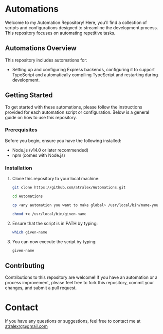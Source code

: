 # Automations

Welcome to my Automation Repository! Here, you'll find a collection of scripts and configurations designed to streamline the development process. This repository focuses on automating repetitive tasks.

## Automations Overview

This repository includes automations for:

- Setting up and configuring Express backends, configuring it to support TypeScript and automatically compiling TypeScript and restarting during development.

## Getting Started

To get started with these automations, please follow the instructions provided for each automation script or configuration. Below is a general guide on how to use this repository.

### Prerequisites

Before you begin, ensure you have the following installed:

- Node.js (v14.0 or later recommended)
- npm (comes with Node.js)

### Installation

1. Clone this repository to your local machine:

   ```bash
   git clone https://github.com/atralex/Automations.git

   cd Automations

   cp <any automation you want to make global> /usr/local/bin/name-you-want-to-give-it

   chmod +x /usr/local/bin/given-name
   ```

2. Ensure that the script is in PATH by typing:

   ```bash
   which given-name
   ```

3. You can now execute the script by typing
   ```bash
   given-name
   ```

## Contributing

Contributions to this repository are welcome! If you have an automation or a process improvement, please feel free to fork this repository, commit your changes, and submit a pull request.

# Contact

If you have any questions or suggestions, feel free to contact me at atralexrg@gmail.com
